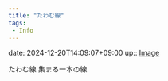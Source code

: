 ```yaml
---
title: "たわむ線"
tags:
 - Info
---
```


date: 2024-12-20T14:09:07+09:00
up:: [Image](../Bar/Novel/Topics/Image.md)

たわむ線
集まる一本の線